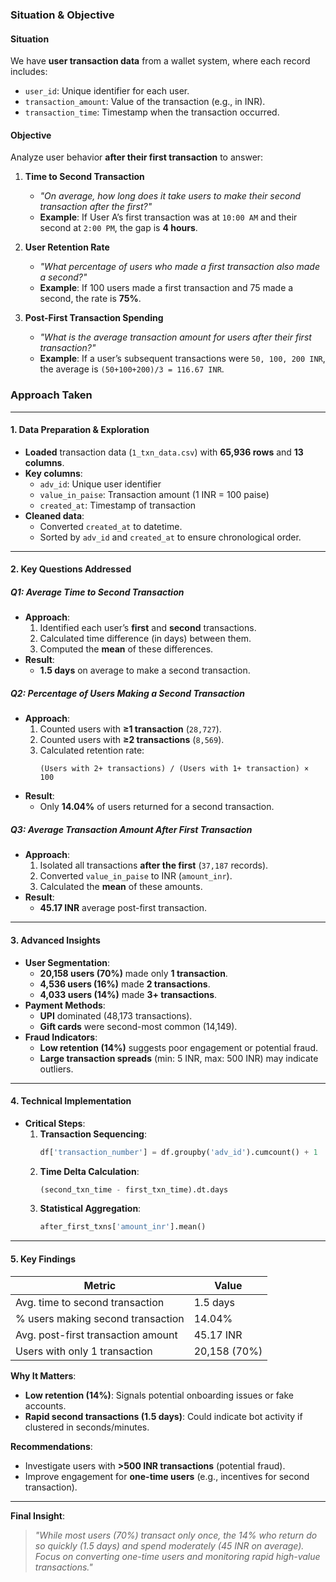 ### **Situation & Objective**

#### **Situation**  
We have **user transaction data** from a wallet system, where each record includes:  
- `user_id`: Unique identifier for each user.  
- `transaction_amount`: Value of the transaction (e.g., in INR).  
- `transaction_time`: Timestamp when the transaction occurred.  

#### **Objective**  
Analyze user behavior **after their first transaction** to answer:  

1. **Time to Second Transaction**  
   - *"On average, how long does it take users to make their second transaction after the first?"*  
   - **Example**: If User A’s first transaction was at `10:00 AM` and their second at `2:00 PM`, the gap is **4 hours**.  

2. **User Retention Rate**  
   - *"What percentage of users who made a first transaction also made a second?"*  
   - **Example**: If 100 users made a first transaction and 75 made a second, the rate is **75%**.  

3. **Post-First Transaction Spending**  
   - *"What is the average transaction amount for users after their first transaction?"*  
   - **Example**: If a user’s subsequent transactions were `50, 100, 200 INR`, the average is `(50+100+200)/3 = 116.67 INR`.  

### **Approach Taken**
---

#### **1. Data Preparation & Exploration**
- **Loaded** transaction data (`1_txn_data.csv`) with **65,936 rows** and **13 columns**.
- **Key columns**:  
  - `adv_id`: Unique user identifier  
  - `value_in_paise`: Transaction amount (1 INR = 100 paise)  
  - `created_at`: Timestamp of transaction  
- **Cleaned data**:  
  - Converted `created_at` to datetime.  
  - Sorted by `adv_id` and `created_at` to ensure chronological order.  

---

#### **2. Key Questions Addressed**
##### **Q1: Average Time to Second Transaction**  
- **Approach**:  
  1. Identified each user’s **first** and **second** transactions.  
  2. Calculated time difference (in days) between them.  
  3. Computed the **mean** of these differences.  
- **Result**:  
  - **1.5 days** on average to make a second transaction.  

##### **Q2: Percentage of Users Making a Second Transaction**  
- **Approach**:  
  1. Counted users with **≥1 transaction** (`28,727`).  
  2. Counted users with **≥2 transactions** (`8,569`).  
  3. Calculated retention rate:  
     ```
     (Users with 2+ transactions) / (Users with 1+ transaction) × 100
     ```  
- **Result**:  
  - Only **14.04%** of users returned for a second transaction.  

##### **Q3: Average Transaction Amount After First Transaction**  
- **Approach**:  
  1. Isolated all transactions **after the first** (`37,187` records).  
  2. Converted `value_in_paise` to INR (`amount_inr`).  
  3. Calculated the **mean** of these amounts.  
- **Result**:  
  - **45.17 INR** average post-first transaction.  

---

#### **3. Advanced Insights**  
- **User Segmentation**:  
  - **20,158 users (70%)** made only **1 transaction**.  
  - **4,536 users (16%)** made **2 transactions**.  
  - **4,033 users (14%)** made **3+ transactions**.  
- **Payment Methods**:  
  - **UPI** dominated (48,173 transactions).  
  - **Gift cards** were second-most common (14,149).  
- **Fraud Indicators**:  
  - **Low retention (14%)** suggests poor engagement or potential fraud.  
  - **Large transaction spreads** (min: 5 INR, max: 500 INR) may indicate outliers.  

---

#### **4. Technical Implementation**  
- **Critical Steps**:  
  1. **Transaction Sequencing**:  
     ```python
     df['transaction_number'] = df.groupby('adv_id').cumcount() + 1
     ```  
  2. **Time Delta Calculation**:  
     ```python
     (second_txn_time - first_txn_time).dt.days
     ```  
  3. **Statistical Aggregation**:  
     ```python
     after_first_txns['amount_inr'].mean()
     ```  

---

#### **5. Key Findings**  
| Metric                                | Value             |  
|---------------------------------------|-------------------|  
| Avg. time to second transaction       | 1.5 days          |  
| % users making second transaction     | 14.04%            |  
| Avg. post-first transaction amount    | 45.17 INR         |  
| Users with only 1 transaction         | 20,158 (70%)      |  

**Why It Matters**:  
- **Low retention (14%)**: Signals potential onboarding issues or fake accounts.  
- **Rapid second transactions (1.5 days)**: Could indicate bot activity if clustered in seconds/minutes.  

**Recommendations**:  
- Investigate users with **>500 INR transactions** (potential fraud).  
- Improve engagement for **one-time users** (e.g., incentives for second transaction).  

--- 

**Final Insight**:  
> *"While most users (70%) transact only once, the 14% who return do so quickly (1.5 days) and spend moderately (45 INR on average). Focus on converting one-time users and monitoring rapid high-value transactions."*  
